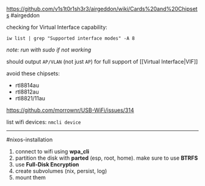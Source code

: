https://github.com/v1s1t0r1sh3r3/airgeddon/wiki/Cards%20and%20Chipsets #airgeddon


checking for Virtual Interface capability:

```
iw list | grep "Supported interface modes" -A 8
```

*note: run with sudo if not working*

should output `AP/VLAN` (not just `AP`) for full support of [[Virtual Interface|VIF]]


avoid these chipsets:
- rtl8814au
- rtl8812au
- rtl8821/11au

https://github.com/morrownr/USB-WiFi/issues/314


list wifi devices: `nmcli device`


---

#nixos-installation 

1. connect to wifi using **wpa_cli**
2. partition the disk with **parted** (esp, root, home). make sure to use **BTRFS**
3. use **Full-Disk Encryption**
4. create subvolumes (nix, persist, log)
5. mount them
